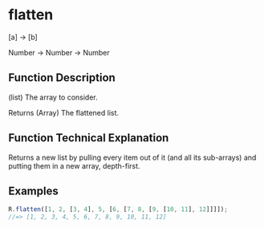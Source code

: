 # flatten

[a] → [b]

Number → Number → Number

## Function Description

(list)
The array to consider.

Returns (Array) The flattened list.

## Function Technical Explanation

Returns a new list by pulling every item out of it (and all its sub-arrays) and putting them in a new array, depth-first.

## Examples
```javascript
R.flatten([1, 2, [3, 4], 5, [6, [7, 8, [9, [10, 11], 12]]]]);
//=> [1, 2, 3, 4, 5, 6, 7, 8, 9, 10, 11, 12]
```
